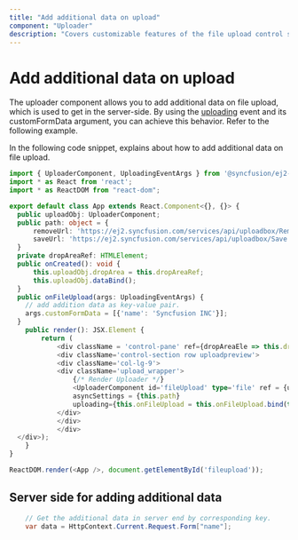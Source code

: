 ```yaml
---
title: "Add additional data on upload"
component: "Uploader"
description: "Covers customizable features of the file upload control such as a preview image, invisible upload, progress bar, sort the file list and more."
---
```


# Add additional data on upload

The uploader component allows you to add additional data on file upload, which is used to get in the server-side. By using the [uploading](../../api/uploader/#uploading) event and its customFormData argument, you can achieve this behavior. Refer to the following example.

In the following code snippet, explains about how to add additional data on file upload.

```typescript
import { UploaderComponent, UploadingEventArgs } from '@syncfusion/ej2-react-inputs';
import * as React from 'react';
import * as ReactDOM from "react-dom";

export default class App extends React.Component<{}, {}> {
  public uploadObj: UploaderComponent;
  public path: object = {
      removeUrl: 'https://ej2.syncfusion.com/services/api/uploadbox/Remove',
      saveUrl: 'https://ej2.syncfusion.com/services/api/uploadbox/Save'
  }
  private dropAreaRef: HTMLElement;
  public onCreated(): void {
      this.uploadObj.dropArea = this.dropAreaRef;
      this.uploadObj.dataBind();
  }
  public onFileUpload(args: UploadingEventArgs) {
    // add addition data as key-value pair.
    args.customFormData = [{'name': 'Syncfusion INC'}];
  }
    public render(): JSX.Element {
        return (
            <div className = 'control-pane' ref={dropAreaEle => this.dropAreaRef = dropAreaEle!}>
            <div className='control-section row uploadpreview'>
            <div className='col-lg-9'>
            <div className='upload_wrapper'>
                {/* Render Uploader */}
                <UploaderComponent id='fileUpload' type='file' ref = {upload => {this.uploadObj = upload !}}
                asyncSettings = {this.path}
                uploading={this.onFileUpload = this.onFileUpload.bind(this)} created={this.onCreated = this.onCreated.bind(this)} />
            </div>
            </div>
            </div>
  </div>);
    }
}

ReactDOM.render(<App />, document.getElementById('fileupload'));
```

## Server side for adding additional data

```csharp
    // Get the additional data in server end by corresponding key.
    var data = HttpContext.Current.Request.Form["name"];
```
